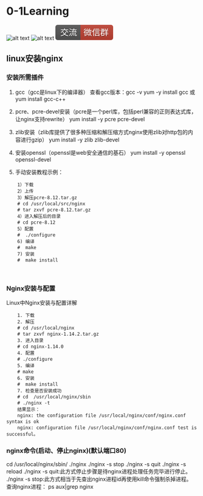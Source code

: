 # 0-1Learning

![alt text](../../static/common/svg/luoxiaosheng.svg "公众号")
![alt text](../../static/common/svg/luoxiaosheng_learning.svg "学习")
![alt text](../../static/common/svg/luoxiaosheng_wechat.svg "微信")


## linux安装nginx

### 安装所需插件
1. gcc（gcc是linux下的编译器）
查看gcc版本：gcc -v 
yum -y install gcc
或
yum install gcc-c++ 

2. pcre、pcre-devel安装（pcre是一个perl库，包括perl兼容的正则表达式库，让nginx支持rewrite）
yum install -y pcre pcre-devel

3. zlib安装（zlib库提供了很多种压缩和解压缩方式nginx使用zlib对http包的内容进行gzip）
yum install -y zlib zlib-devel

4. 安装openssl（openssl是web安全通信的基石）
yum install -y openssl openssl-devel

5. 手动安装教程示例：
```
    1）下载
    2）上传
    3）解压pcre-8.12.tar.gz
    # cd /usr/local/src/nginx
    # tar zxvf pcre-8.12.tar.gz
    4）进入解压后的目录
    # cd pcre-8.12 
    5）配置
    #  ./configure
    6) 编译
    #  make
    7) 安装
    #  make install
```
 
### Nginx安装与配置

Linux中Nginx安装与配置详解
```
    1. 下载
    2. 解压
    # cd /usr/local/nginx
    # tar zxvf nginx-1.14.2.tar.gz
    3. 进入目录
    # cd nginx-1.14.0
    4. 配置
    # ./configure
    5. 编译
    # make
    6. 安装
    #  make install
    7. 检查是否安装成功
    # cd  /usr/local/nginx/sbin
    # ./nginx -t 
    结果显示：
    nginx: the configuration file /usr/local/nginx/conf/nginx.conf syntax is ok
    nginx: configuration file /usr/local/nginx/conf/nginx.conf test is successful。
```

### nginx命令(启动、停止nginx)(默认端口80)
cd /usr/local/nginx/sbin/
./nginx 
./nginx -s stop
./nginx -s quit
./nginx -s reload
./nginx -s quit:此方式停止步骤是待nginx进程处理任务完毕进行停止。
./nginx -s stop:此方式相当于先查出nginx进程id再使用kill命令强制杀掉进程。
 
查询nginx进程：
ps aux|grep nginx


 

